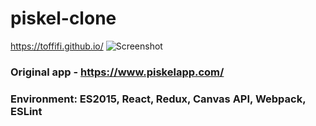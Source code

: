 # piskel-clone
https://toffifi.github.io/
![Screenshot](https://i.ibb.co/nc4rwDK/screenshot.png)
### Original app - https://www.piskelapp.com/
### **Environment:** ES2015, React, Redux, Canvas API, Webpack, ESLint
